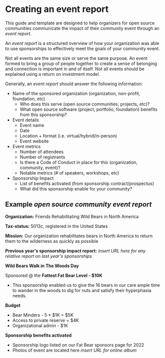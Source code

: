 # Creating an event report

This guide and template are designed to help organizers for open source communities communicate the impact of their community event through an _event report_.

An _event report_ is a structured overview of how your organization was able to use sponsorships to effectively meet the goals of your community event.

Not all events are the same size or serve the same purpose. An event formed to bring a group of people together to create a sense of belonging and connection is important in and of itself. Not all events should be explained using a return on investment model.

Generally, an _event report_ should answer the following information:

* Name of the sponsored organization (organization, non-profit, foundation, etc)
  * Who does this serve (open source communities, projects, etc)?
  * What open source software (project, portfolio, foundation) benefits from this sponsorship?
* Event details
  * Event name
  * Date
  * Location + format (i.e. virtual/hybrid/in-person)
  * Event website
* Event metrics
  * Number of attendees
  * Number of registrants 
  * Is there a Code of Conduct in place for this (organization, community, event)?
  * Notable metrics (# of speakers, workshops, etc)
* Sponsorship Impact
  * List of benefits activated (from sponsorship contract/prospectus)
  * What did this sponsorship enable for your community?


## Example _open source community event report_

**Organization:** Friends Rehabilitating Wild Bears in North America

**Tax-status:** 5013c, registered in the United States

**Mission:** Our organization rehabilitates bears in North America to return them to the wilderness as quickly as possible

**Previous year's sponsorship impact report:** _insert URL here for any relative report on last year's sponsorships_

**Wild Bears Walk in The Woods Day**

Sponsored @ the __Fattest Fat Bear Level - $10K__
* This sponsorship enabled us to give the 16 bears in our care ample time to wander in the woods to dig for nuts and satisfy their hyperphasia needs.

**Budget**
* Bear Minders - 5 * $1K = $5K
* Access to private reserve = $4K
* Organizational admin - $1K

**Sponsorship benefits activated**
- Sponsorship logo listed on our Fat Bear sponsors page for 2022
- Photos of event are located here _insert URL for online album_